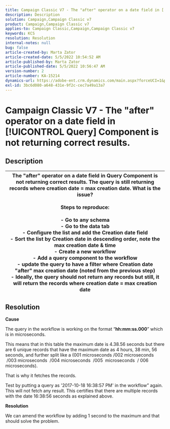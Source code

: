 ```yaml
---
title: Campaign Classic V7 - The "after" operator on a date field in [!UICONTROL Query] Component is not returning correct results.
description: Description
solution: Campaign,Campaign Classic v7
product: Campaign,Campaign Classic v7
applies-to: Campaign Classic,Campaign,Campaign Classic v7
keywords: KCS
resolution: Resolution
internal-notes: null
bug: false
article-created-by: Marta Zator
article-created-date: 5/5/2022 10:54:52 AM
article-published-by: Marta Zator
article-published-date: 5/5/2022 10:56:47 AM
version-number: 2
article-number: KA-15214
dynamics-url: https://adobe-ent.crm.dynamics.com/main.aspx?forceUCI=1&pagetype=entityrecord&etn=knowledgearticle&id=2279a3c8-61cc-ec11-a7b5-6045bd00dbbc
exl-id: 3bc6d080-a648-431e-9f2c-cec7a49a13a7
---
```

# Campaign Classic V7 - The "after" operator on a date field in [!UICONTROL Query] Component is not returning correct results.

## Description



| The "after" operator on a date field in Query Component is not returning correct results. The query is still returning records where creation date = max creation date. What is the issue?<br><br><b>Steps to reproduce:</b><br><br>  - Go to any schema<br>  - Go to the data tab<br>  - Configure the list and add the Creation date field<br>  - Sort the list by Creation date in descending order, note the max creation date & time<br>  - Create a new workflow<br>  - Add a query component to the workflow<br>  - update the query to have a filter where Creation date "after" max creation date (noted from the previous step)<br>  - Ideally, the query should not return any records but still, it will return the records where creation date = max creation date |
| --- |



## Resolution


<b>Cause</b>

The query in the workflow is working on the format “<b>hh:mm:ss.000</b>” which is in microseconds.

This means that in this table the maximum date is 4.38.56 seconds but there are 6 unique records that have the maximum date as 4 hours, 38 min, 56 seconds, and further split like a (001 microseconds /002 microseconds  /003 microseconds  /004 microseconds  /005  microseconds  / 006 microseconds).

That is why it fetches the records.

Test by putting a query as '2017-10-18 16:38:57 PM' in the workflow” again. This will not fetch any result. This certifies that there are multiple records with the date 16:38:56 seconds as explained above.

<b>Resolution</b>

We can amend the workflow by adding 1 second to the maximum and that should solve the problem.
